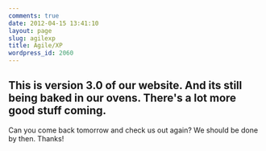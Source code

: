 ```yaml
---
comments: true
date: 2012-04-15 13:41:10
layout: page
slug: agilexp
title: Agile/XP
wordpress_id: 2060
---
```


## This is version 3.0 of our website. And its still being baked in our ovens. There's a lot more good stuff coming. 
  

Can you come back tomorrow and check us out again? We should be done by then. Thanks!

